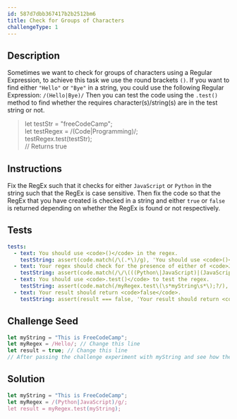 ```yaml
---
id: 587d7dbb367417b2b2512bm6
title: Check for Groups of Characters
challengeType: 1
---
```


## Description
<section id='description'>
Sometimes we want to check for groups of characters using a Regular Expression, to achieve this task we use the round brackets <code>()</code>.
If you want to find either <code>"Hello"</code> or <code>"Bye"</code> in a string, you could use the following Regular Expression: <code>/(Hello|Bye)/</code>
Then you can test the code using the <code>.test()</code> method to find whether the requires character(s)/string(s) are in the test string or not.
<blockquote>let testStr = "freeCodeCamp";<br>let testRegex = /(Code|Programming)/;<br>testRegex.test(testStr);<br>// Returns true</blockquote>
</section>

## Instructions
<section id='instructions'>
Fix the RegEx such that it checks for either <code>JavaScript</code> or <code>Python</code> in the string such that the RegEx is case sensitive.
Then fix the code so that the RegEx that you have created is checked in a string and either <code>true</code> or <code>false</code> is returned depending on whether the RegEx is found or not respectively.
</section>

## Tests
<section id='tests'>

```yml
tests:
  - text: You should use <code>()</code> in the regex.
    testString: assert(code.match(/\(.*\)/g), 'You should use <code>()</code> in the regex.');
  - text: Your regex should check for the presence of either of <code>JavaScript</code> or <code>Python</code> in the string.
    testString: assert(code.match(/\/\(((Python\|JavaScript)|(JavaScript\|Python))\)\/g\//g), 'Your regex should check for the presence of either of <code>JavaScript</code> or <code>Python</code> in the string.');
  - text: You should use <code>.test()</code> to test the regex.
    testString: assert(code.match(/myRegex.test\(\s*myString\s*\);?/), 'You should use <code>.test()</code> to test the regex.');
  - text: Your result should return <code>false</code>.
    testString: assert(result === false, 'Your result should return <code>false</code>.');

```

</section>

## Challenge Seed
<section id='challengeSeed'>

<div id='js-seed'>

```js
let myString = "This is FreeCodeCamp";
let myRegex = /Hello/; // Change this line
let result = true; // Change this line
// After passing the challenge experiment with myString and see how the grouping works
```

</div>



</section>

## Solution
<section id='solution'>

```js
let myString = "This is FreeCodeCamp";
let myRegex = /(Python|JavaScript)/g/;
let result = myRegex.test(myString);
```
</section>
